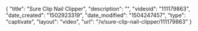 {
    "title": "Sure Clip Nail Clipper",
    "description": "",
    "videoid": "111179863",
    "date_created": "1502923319",
    "date_modified": "1504247457",
    "type": "captivate",
    "layout": "video",
    "url": "\/v\/sure-clip-nail-clipper\/111179863"
}